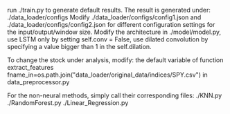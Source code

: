 run ./train.py to generate default results.
The result is generated under: ./data_loader/configs
Modify ./data_loader/configs/config1.json and ./data_loader/configs/config2.json for different configuration settings
for the input/output/window size. 
Modify the architecture in ./model/model.py, use LSTM only by setting self.conv = False, use dilated
convolution by specifying a value bigger than 1 in the self.dilation.

To change the stock under analysis, modify:
the default variable of function extract_features
fname_in=os.path.join("data_loader/original_data/indices/SPY.csv") in data_preprocessor.py

For the non-neural methods, simply call their corresponding files:
./KNN.py
./RandomForest.py
./Linear_Regression.py
